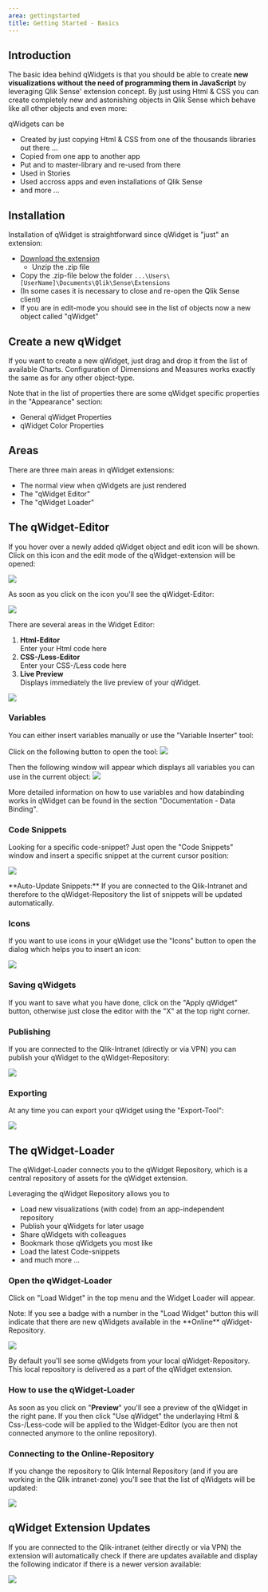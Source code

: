 ```yaml
---
area: gettingstarted
title: Getting Started - Basics
---
```


## Introduction

The basic idea behind qWidgets is that you should be able to create **new visualizations without the need of programming them in JavaScript** by leveraging Qlik Sense' extension concept. By just using Html & CSS you can create completely new and astonishing objects in Qlik Sense which behave like all other objects and even more:

qWidgets can be

* Created by just copying Html & CSS from one of the thousands libraries out there ...
* Copied from one app to another app
* Put and to master-library and re-used from there
* Used in Stories
* Used accross apps and even installations of Qlik Sense
* and more ...

## Installation
Installation of qWidget is straightforward since qWidget is "just" an extension:

* [Download the extension](http://bit.ly/qWidgetDL)
	* Unzip the .zip file
* Copy the .zip-file below the folder `...\Users\[UserName]\Documents\Qlik\Sense\Extensions`
* (In some cases it is necessary to close and re-open the Qlik Sense client)
* If you are in edit-mode you should see in the list of objects now a new object called "qWidget"
  

## Create a new qWidget
If you want to create a new qWidget, just drag and drop it from the list of available Charts.
Configuration of Dimensions and Measures works exactly the same as for any other object-type.

Note that in the list of properties there are some qWidget specific properties in the "Appearance" section:
- General qWidget Properties
- qWidget Color Properties

## Areas
There are three main areas in qWidget extensions:
- The normal view when qWidgets are just rendered
- The "qWidget Editor"
- The "qWidget Loader"

## The qWidget-Editor
If you hover over a newly added qWidget object and edit icon will be shown. Click on this icon and the edit mode of the qWidget-extension will be opened:

![](img/EditIcon.png)

As soon as you click on the icon you'll see the qWidget-Editor:

![](img/WidgetEditor.png)

There are several areas in the Widget Editor:

1. **Html-Editor**  
Enter your Html code here
2. **CSS-/Less-Editor**  
Enter your CSS-/Less code here
3. **Live Preview**  
Displays immediately the live preview of your qWidget.

![](img/WidgetEditor_Areas.png)

### Variables

You can either insert variables manually or use the "Variable Inserter" tool:

Click on the following button to open the tool:
![](img/Button_VariableInserter.png)

Then the following window will appear which displays all variables you can use in the current object:
![](img/Popup_VariableInserter.png)

More detailed information on how to use variables and how databinding works in qWidget can be found in the section "Documentation - Data Binding".

### Code Snippets

Looking for a specific code-snippet?
Just open the "Code Snippets" window and insert a specific snippet at the current cursor position:

![](img/Popup_Snippets.png)

<div class="alert alert-success">**Auto-Update Snippets:**  
If you are connected to the Qlik-Intranet and therefore to the qWidget-Repository the list of snippets will be updated automatically.</div>

### Icons
If you want to use icons in your qWidget use the "Icons" button to open the dialog which helps you to insert an icon:

![](img/Popup_Icons.png)



### Saving qWidgets
If you want to save what you have done, click on the "Apply qWidget" button, otherwise just close the editor with the "X" at the top right corner.

### Publishing
If you are connected to the Qlik-Intranet (directly or via VPN) you can publish your qWidget to the qWidget-Repository:

![](img/Popup_Publish.png)

### Exporting
At any time you can export your qWidget using the "Export-Tool":

![](img/Popup_Export.png)

## The qWidget-Loader

The qWidget-Loader connects you to the qWidget Repository, which is a central repository of assets for the qWidget extension.

Leveraging the qWidget Repository allows you to
* Load new visualizations (with code) from an app-independent repository
* Publish your qWidgets for later usage
* Share qWidgets with colleagues
* Bookmark those qWidgets you most like
* Load the latest Code-snippets 
* and much more ...

### Open the qWidget-Loader

Click on "Load Widget" in the top menu and the Widget Loader will appear.

<div class="alert alert-info">Note: If you see a badge with a number in the "Load Widget" button this will indicate that there are new qWidgets available in the **Online** qWidget-Repository.</div>


![](img/WidgetLoader_LocalRepository.png)

By default you'll see some qWidgets from your local qWidget-Repository. This local repository is delivered as a part of the qWidget extension.

### How to use the qWidget-Loader
As soon as you click on "**Preview**" you'll see a preview of the qWidget in the right pane. If you then click "Use qWidget" the underlaying Html & Css-/Less-code will be applied to the Widget-Editor (you are then not connected anymore to the online repository).

### Connecting to the Online-Repository
If you change the repository to Qlik Internal Repository (and if you are working in the Qlik intranet-zone) you'll see that the list of qWidgets will be updated:

![](img/WidgetLoader_OnlineRepository.png)



## qWidget Extension Updates
If you are connected to the Qlik-intranet (either directly or via VPN) the extension will automatically check if there are updates available and display the following indicator if there is a newer version available:

![](img/VersionChecker.png)
























